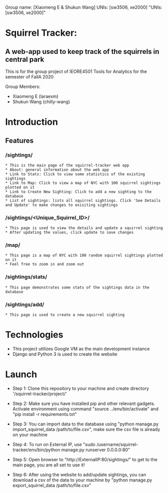 Group name: [Xiaomeng E & Shukun Wang]
UNIs: [sw3506, xe2000]
"UNIs: [sw3506, xe2000]"

# Squirrel Tracker: 
## A web-app used to keep track of the squirrels in central park

This is for the group project of IEORE4501 Tools for Analytics
for the semester of FallA 2020

Group Members:
* Xiaomeng E (laraexm)
* Shukun Wang (chilly-wang)

# Introduction
## Features
### /sightings/
    * This is the main page of the squirrel-tracker web app
    * About: general information about the web app
    * Link to Stats: Click to view some statistics of the existing sightings
    * Link to Map: Click to view a map of NYC with 100 squirrel sightings plotted on it
    * Link to Create New Sighting: Click to add a new sighting to the database
    * List of sightings: lists all squirrel sightings. Click 'See Details and Update' to make changes to exisiting sightings
    
### /sightings/<Unique_Squirrel_ID>/
    * This page is used to view the details and update a squirrel sighting
    * After updating the values, click update to save changes

### /map/
    * This page is a map of NYC with 100 random squirrel sightings plotted on it
    * Feel free to zoom in and zoom out
    
### /sightings/stats/
    * This page demonstrates some stats of the sightings data in the database
   
### /sightings/add/
    * This page is used to create a new squirrel sighting
   
# Technologies
   * This project utilizes Google VM as the main development instance
   * Django and Python 3 is used to create the website

# Launch
   * Step 1: Clone this repository to your machine and create directory '/squirrel-tracker/project/'
   
   * Step 2: Make sure you have installed pip and other relevant gadgets. Activate environment using command "source ../env/bin/activate" and "pip install -r requirements.txt"
   
   * Step 3: You can import data to the database using "python manage.py import_squirrel_data /path/to/file.csv", make sure the csv file is already on your machine
   
   * Step 4: To run on External IP, use "sudo /username/squirrel-tracker/env/bin/python manage.py runserver 0.0.0.0:80"
   
   * Step 5: Open browser to "http://ExternalIP:80/sightings/" to get to the main page, you are all set to use it!
   
   * Step 6: After using the website to add/update sightings, you can download a csv of the data to your machine by "python manage.py export_squirrel_data /path/to/file.csv"
